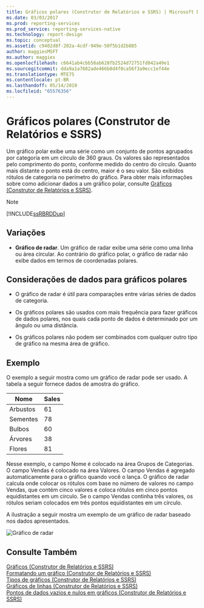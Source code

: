```yaml
---
title: Gráficos polares (Construtor de Relatórios e SSRS) | Microsoft Docs
ms.date: 03/03/2017
ms.prod: reporting-services
ms.prod_service: reporting-services-native
ms.technology: report-design
ms.topic: conceptual
ms.assetid: c9402d8f-202a-4cdf-949e-50f5b1d2b885
author: maggiesMSFT
ms.author: maggies
ms.openlocfilehash: c6641ab4cbb58ab628fb2524d72751fd042a49e1
ms.sourcegitcommit: dda9a1a7682ade466b8d4f0ca56f3a9ecc1ef44e
ms.translationtype: MTE75
ms.contentlocale: pt-BR
ms.lasthandoff: 05/14/2019
ms.locfileid: "65576356"
---
```

# <a name="polar-charts-report-builder-and-ssrs"></a>Gráficos polares (Construtor de Relatórios e SSRS)
  Um gráfico polar exibe uma série como um conjunto de pontos agrupados por categoria em um círculo de 360 graus. Os valores são representados pelo comprimento do ponto, conforme medido do centro do círculo. Quanto mais distante o ponto está do centro, maior é o seu valor. São exibidos rótulos de categoria no perímetro do gráfico. Para obter mais informações sobre como adicionar dados a um gráfico polar, consulte [Gráficos &#40;Construtor de Relatórios e SSRS&#41;](../../reporting-services/report-design/charts-report-builder-and-ssrs.md).  
  
> [!NOTE]  
>  [!INCLUDE[ssRBRDDup](../../includes/ssrbrddup-md.md)]  
  
## <a name="variations"></a>Variações  
  
-   **Gráfico de radar**. Um gráfico de radar exibe uma série como uma linha ou área circular. Ao contrário do gráfico polar, o gráfico de radar não exibe dados em termos de coordenadas polares.  
  
## <a name="data-considerations-for-polar-charts"></a>Considerações de dados para gráficos polares  
  
-   O gráfico de radar é útil para comparações entre várias séries de dados de categoria.  
  
-   Os gráficos polares são usados com mais frequência para fazer gráficos de dados polares, nos quais cada ponto de dados é determinado por um ângulo ou uma distância.  
  
-   Os gráficos polares não podem ser combinados com qualquer outro tipo de gráfico na mesma área de gráfico.  
  
## <a name="example"></a>Exemplo  
 O exemplo a seguir mostra como um gráfico de radar pode ser usado. A tabela a seguir fornece dados de amostra do gráfico.  
  
|Nome|Sales|  
|----------|-----------|  
|Arbustos|61|  
|Sementes|78|  
|Bulbos|60|  
|Árvores|38|  
|Flores|81|  
  
 Nesse exemplo, o campo Nome é colocado na área Grupos de Categorias. O campo Vendas é colocado na área Valores. O campo Vendas é agregado automaticamente para o gráfico quando você o lança. O gráfico de radar calcula onde colocar os rótulos com base no número de valores no campo Vendas, que contém cinco valores e coloca rótulos em cinco pontos equidistantes em um círculo. Se o campo Vendas continha três valores, os rótulos seriam colocados em três pontos equidistantes em um círculo.  
  
 A ilustração a seguir mostra um exemplo de um gráfico de radar baseado nos dados apresentados.  
  
 ![Gráfico de radar](../../reporting-services/report-design/media/rs-radarchart.gif "Gráfico de radar")  
  
## <a name="see-also"></a>Consulte Também  
 [Gráficos &#40;Construtor de Relatórios e SSRS&#41;](../../reporting-services/report-design/charts-report-builder-and-ssrs.md)   
 [Formatando um gráfico &#40;Construtor de Relatórios e SSRS&#41;](../../reporting-services/report-design/formatting-a-chart-report-builder-and-ssrs.md)   
 [Tipos de gráficos &#40;Construtor de Relatórios e SSRS&#41;](../../reporting-services/report-design/chart-types-report-builder-and-ssrs.md)   
 [Gráficos de linhas &#40;Construtor de Relatórios e SSRS&#41;](../../reporting-services/report-design/line-charts-report-builder-and-ssrs.md)   
 [Pontos de dados vazios e nulos em gráficos &#40;Construtor de Relatórios e SSRS&#41;](../../reporting-services/report-design/empty-and-null-data-points-in-charts-report-builder-and-ssrs.md)  
  
  
